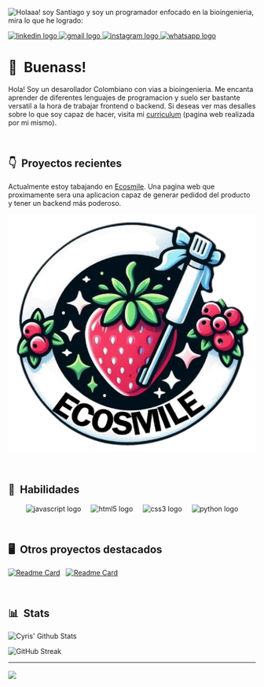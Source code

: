 ![Holaaa! soy Santiago y soy un programador enfocado en la bioingenieria, mira lo que he logrado:](assets/img/banner.gif)

<div align="left">
  <a href="www.linkedin.com/in/santiago-diaz-e" target="_blank">
    <img src="https://img.shields.io/static/v1?message=LinkedIn&logo=linkedin&label=&color=0077B5&logoColor=white&labelColor=&style=for-the-badge" height="28" alt="linkedin logo"  />
  </a>
  <a href="santiagodiazeo@gmail.com" target="_blank">
    <img src="https://img.shields.io/static/v1?message=Gmail&logo=gmail&label=&color=D14836&logoColor=white&labelColor=&style=for-the-badge" height="28" alt="gmail logo"  />
  </a>
  <a href="https://www.instagram.com/its_tiago02/" target="_blank">
    <img src="https://img.shields.io/static/v1?message=Instagram&logo=instagram&label=&color=E4405F&logoColor=white&labelColor=&style=for-the-badge" height="28" alt="instagram logo"  />
  </a>
  <a href="https://wa.link/op648z" target="_blank">
    <img src="https://img.shields.io/static/v1?message=Whatsapp&logo=whatsapp&label=&color=25D366&logoColor=white&labelColor=&style=for-the-badge" height="28" alt="whatsapp logo"  />
  </a>
</div>

# 👋 &nbsp;Buenass!

Hola! Soy un desarollador Colombiano con vias a bioingenieria. Me encanta aprender de diferentes lenguajes de programacion y suelo ser bastante versatil a la hora de trabajar frontend o backend. 
Si deseas ver mas desalles sobre lo que soy capaz de hacer, visita mi [curriculum](https://santiag0jaja.github.io/Curriculum) (pagina web realizada por mi mismo).

&nbsp;

## 👇 &nbsp;Proyectos recientes

Actualmente estoy tabajando en [Ecosmile](https://santiag0jaja.github.io/Ecosmile). Una pagina web que proximamente sera una aplicacion capaz de generar pedidod del producto y tener un backend más poderoso.

![Ecosmile](/assets/img/ecosmile.png)

&nbsp;

## 🧰 &nbsp;Habilidades

<div align="center">
  <img src="https://cdn.jsdelivr.net/gh/devicons/devicon/icons/javascript/javascript-original.svg" height="30" alt="javascript logo"  />
  <img width="12" />
  <img src="https://cdn.jsdelivr.net/gh/devicons/devicon/icons/html5/html5-original.svg" height="30" alt="html5 logo"  />
  <img width="12" />
  <img src="https://cdn.jsdelivr.net/gh/devicons/devicon/icons/css3/css3-original.svg" height="30" alt="css3 logo"  />
  <img width="12" />
  <img src="https://cdn.jsdelivr.net/gh/devicons/devicon/icons/python/python-original.svg" height="30" alt="python logo"  />
</div>

&nbsp;

## 🖥 &nbsp;Otros proyectos destacados

[![Readme Card](https://github-readme-stats.vercel.app/api/pin/?username=santiag0jaja&repo=Skyvoyage&bg_color=0d1116&title_color=ce09ec&text_color=a4aacb&icon_color=007ec6)](https://github.com/Santiag0jaja/Skyvoyage) &nbsp; [![Readme Card](https://github-readme-stats.vercel.app/api/pin/?username=Santiag0jaja&repo=Terna-FOUR&bg_color=0d1116&title_color=ce09ec&text_color=a4aacb&icon_color=007ec6)](https://github.com/Santiag0jaja/Terna-FOUR)

&nbsp;

## 📊 &nbsp;Stats

![Cyris' Github Stats](https://github-readme-stats.vercel.app/api?username=Santiag0jaja&hide=contribs,prs&show_icons=true&bg_color=0d1116&title_color=ce09ec&text_color=a4aacb&icon_color=007ec6)

![GitHub Streak](https://github-readme-streak-stats.herokuapp.com/?user=Santiag0jaja&theme=dark&count_private=true&bg_color=0d1116&title_color=ce09ec&text_color=a4aacb&icon_color=007ec6)

---

<img align="center" height="200" src="https://media.giphy.com/media/UQ1LQCGpFHGgz0Y28W/giphy.gif?cid=ecf05e47q6h1uxpiy0ykuxjkadaebqvxljyfmbk1pvm13nng&ep=v1_gifs_search&rid=giphy.gif&ct=g"  />

